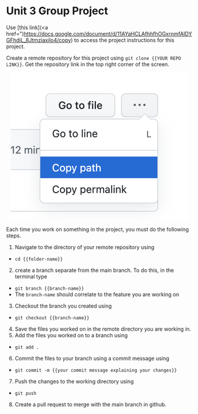 # Unit 3 Group Project

Use [this link](<a href=")https://docs.google.com/document/d/11AYaHCLAfhhfhOGxrnmfAlDYGFhdiL_8Jtmziaxilo4/copy) to access the project instructions for this project.

Create a remote repository for this project using `git clone {{YOUR REPO LINK}}`. Get the repository link in the top right corner of the screen.

<p align="center">
<img src="/repolink.png" alt="repo link">
</p>

Each time you work on something in the project, you must do the following steps.

1. Navigate to the directory of your remote repository using
  - `cd {{folder-name}}`
2. create a branch separate from the main branch. To do this, in the terminal type
  - `git branch {{branch-name}}`
  - The `branch-name` should correlate to the feature you are working on

3. Checkout the branch you created using
  - `git checkout {{branch-name}}`
4. Save the files you worked on in the remote directory you are working in.
5. Add the files you worked on to a branch using
  - `git add .`
6. Commit the files to your branch using a commit message using
  - `git commit -m {{your commit message explaining your changes}}`
7. Push the changes to the working directory using
  - `git push`
8. Create a pull request to merge with the main branch in github.
